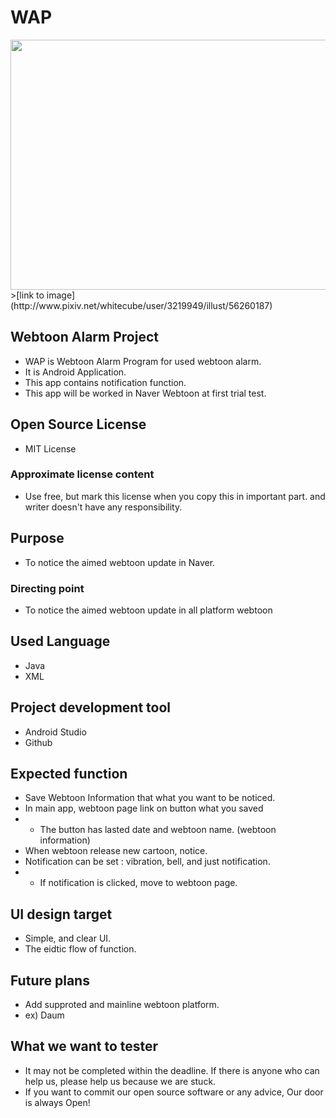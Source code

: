 # WAP
<img src="http://i67.tinypic.com/20sbz15.jpg" height = "400" width = "600">
>[link to image](http://www.pixiv.net/whitecube/user/3219949/illust/56260187)

## Webtoon Alarm Project

* WAP is Webtoon Alarm Program for used webtoon alarm.
* It is Android Application.
* This app contains notification function.
* This app will be worked in Naver Webtoon at first trial test.

## Open Source License

* MIT License

### Approximate license content 

* Use free, but mark this license when you copy this in important part. and writer doesn't have any responsibility.

## Purpose

* To notice the aimed webtoon update in Naver.

### Directing point

* To notice the aimed webtoon update in all platform webtoon

## Used Language

* Java
* XML

## Project development tool

* Android Studio
* Github

## Expected function

* Save Webtoon Information that what you want to be noticed.
* In main app, webtoon page link on button what you saved
*  - The button has lasted date and webtoon name. (webtoon information)
* When webtoon release new cartoon, notice.
* Notification can be set : vibration, bell, and just notification.
*  - If notification is clicked, move to webtoon page.    

## UI design target

* Simple, and clear UI.
* The eidtic flow of function.

## Future plans

* Add supproted and mainline webtoon platform.
* ex) Daum

## What we want to tester

* It may not be completed within the deadline. If there is anyone who can help us, please help us because we are stuck.
* If you want to commit our open source software or any advice, Our door is always Open!
